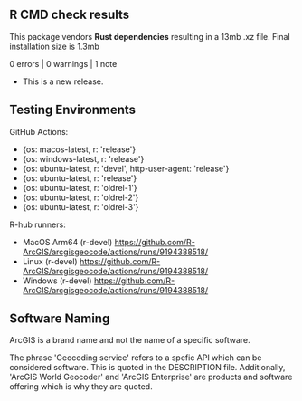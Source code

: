 ## R CMD check results

This package vendors **Rust dependencies** resulting in a 13mb .xz file. Final installation size is 1.3mb

0 errors | 0 warnings | 1 note

* This is a new release.

## Testing Environments

GitHub Actions:

- {os: macos-latest,   r: 'release'}
- {os: windows-latest, r: 'release'}
- {os: ubuntu-latest,   r: 'devel', http-user-agent: 'release'}
- {os: ubuntu-latest,   r: 'release'}
- {os: ubuntu-latest,   r: 'oldrel-1'}
- {os: ubuntu-latest,   r: 'oldrel-2'}
- {os: ubuntu-latest,   r: 'oldrel-3'}

R-hub runners: 

- MacOS Arm64 (r-devel) https://github.com/R-ArcGIS/arcgisgeocode/actions/runs/9194388518/
- Linux (r-devel) https://github.com/R-ArcGIS/arcgisgeocode/actions/runs/9194388518/
- Windows (r-devel) https://github.com/R-ArcGIS/arcgisgeocode/actions/runs/9194388518/

## Software Naming

ArcGIS is a brand name and not the name of a specific software. 

The phrase 'Geocoding service' refers to a spefic API which can be considered software. This is quoted in the DESCRIPTION file. Additionally, 'ArcGIS World Geocoder' and 'ArcGIS Enterprise' are products and software offering which is why they are quoted.
